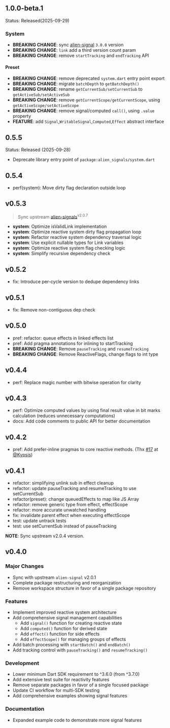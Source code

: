 ## 1.0.0-beta.1

Status: Released(2025-09-29)

### System

- **BREAKING CHANGE**: sync [alien-signal](https://github.com/stackblitz/alien-signals) `3.0.0` version
- **BREAKING CHANGE**: `link` add a third version count param
- **BREAKING CHANGE**: remove `startTracking` and `endTracking` API

#### Preset

- **BREAKING CHANGE**: remove deprecated `system.dart` entry point export
- **BREAKING CHANGE**: migrate `batchDepth` to `getBatchDepth()`
- **BREAKING CHANGE**: rename `getCurrentSub/setCurrentSub` to `getActiveSub/setActiveSub`
- **BREAKING CHANGE**: remove `getCurrentScope/getCurrentScope`, using `getActiveScope/setActiveScope`
- **BREAKING CHANGE**: remove signal/computed `call()`, using `.value` property
- **FEATURE**: add `Signal`,`WritableSignal`,`Computed`,`Effect` abstract interface

## 0.5.5

Status: Released (2025-09-28)

- Deprecate library entry point of `package:alien_signals/system.dart`

## 0.5.4

- perf(system): Move dirty flag declaration outside loop

## v0.5.3

> Sync upstream [alien-signals](https://github.com/stackblitz/alien-signals/commit/503c9e6cec6dea3334fefaccf76e4170d5c2da7c)<sup>v2.0.7</sup>

- **system**: Optimize isValidLink implementation
- **system**: Optimize reactive system dirty flag propagation loop
- **system**: Refactor reactive system dependency traversal logic
- **system**: Use explicit nullable types for Link variables
- **system**: Optimize reactive system flag checking logic
- **system**: Simplify recursive dependency check

## v0.5.2

- fix: Introduce per-cycle version to dedupe dependency links

## v0.5.1

- fix: Remove non-contiguous dep check

## v0.5.0

- pref: refactor: queue effects in linked effects list
- pref: Add pragma annotations for inlining to startTracking
- **BREAKING CHANGE**: Remove `pauseTracking` and `resumeTracking`
- **BREAKING CHANGE**: Remove ReactiveFlags, change flags to int type

## v0.4.4

- perf: Replace magic number with bitwise operation for clarity

## v0.4.3

- perf: Optimize computed values by using final result value in bit marks calculation (reduces unnecessary computations)
- docs: Add code comments to public API for better documentation

## v0.4.2

- pref: Add prefer-inline pragmas to core reactive methods. (Thx [#17](https://github.com/medz/alien-signals-dart/issues/17) at [@Kypsis](https://github.com/Kypsis))

## v0.4.1

- refactor: simplifying unlink sub in effect cleanup
- refactor: update pauseTracking and resumeTracking to use setCurrentSub
- refactor(preset): change queuedEffects to map like JS Array
- refactor: remove generic type from effect, effectScope
- refactor: more accurate unwatched handling
- fix: invalidate parent effect when executing effectScope
- test: update untrack tests
- test: use setCurrentSub instead of pauseTracking

**NOTE**: Sync upstream v2.0.4 version.

## v0.4.0

### Major Changes

- Sync with upstream `alien-signal` v2.0.1
- Complete package restructuring and reorganization
- Remove workspace structure in favor of a single package repository

### Features

- Implement improved reactive system architecture
- Add comprehensive signal management capabilities
  - Add `signal()` function for creating reactive state
  - Add `computed()` function for derived state
  - Add `effect()` function for side effects
  - Add `effectScope()` for managing groups of effects
- Add batch processing with `startBatch()` and `endBatch()`
- Add tracking control with `pauseTracking()` and `resumeTracking()`

### Development

- Lower minimum Dart SDK requirement to ^3.6.0 (from ^3.7.0)
- Add extensive test suite for reactivity features
- Remove separate packages in favor of a single focused package
- Update CI workflow for multi-SDK testing
- Add comprehensive examples showing signal features

### Documentation

- Expanded example code to demonstrate more signal features
